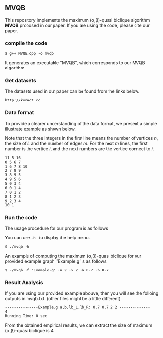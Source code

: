 ## MVQB

This repository implements the maximum (α,β)-quasi biclique algorithm **MVQB** proposed in our paper. If you are using the code, please cite our paper.

### compile the code

```
$ g++ MVQB.cpp -o mvqb
```

It generates an executable "MVQB", which corresponds to our MVQB algorithm

### Get datasets

The datasets used in our paper can be found from the links below.

`http://konect.cc`

### Data format

To provide a clearer understanding of the data format, we present a simple illustrate example as shown below.

Note that the three integers in the first line means the number of vertices _n_, the size of _L_ and the number of edges _m_. For the next _m_ lines, the first number is the vertice _i_, and the next numbers are the vertice connect to _i_.

```
11 5 16
0 5 6 7
1 6 7 8 10
2 7 8 9
3 8 9 5
4 9 5 6
5 0 3 4
6 0 1 4
7 0 1 2
8 1 2 3
9 2 3 4
10 1
```

### Run the code

The usage procedure for our program is as follows

You can use `-h ` to display the help menu.

```
$ ./mvqb -h
```

An example of computing the maximum (α,β)-quasi biclique for our provided example graph '’Example.g‘ is as follows

```
$ ./mvqb -f "Example.g" -u 2 -v 2 -a 0.7 -b 0.7
```

### Result Analysis

If you are using our provided example abouve, then you will see the folloing outputs in mvqb.txt. (other files might be a little different)

```
---------------Example.g a,b,lb_L,lb_R: 0.7 0.7 2 2 --------------
4
Running Time: 0 sec
```

From the obtained empirical results, we can extract the size of maximum (α,β)-quasi biclique is 4.
